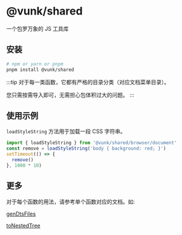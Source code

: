 # @vunk/shared

一个包罗万象的 JS 工具库


## 安装


```bash
# npm or yarn or pnpm
pnpm install @vunk/shared
```

:::tip
对于每一类函数，它都有严格的目录分类（对应文档菜单目录）。

您只需按需导入即可，无需担心包体积过大的问题。
:::



## 使用示例

`loadStyleString` 方法用于加载一段 CSS 字符串。

```ts
import { loadStyleString } from '@vunk/shared/browser/document'
const remove = loadStyleString('body { background: red; }')
setTimeout(() => {
  remove()
}, 1000 * 10)
```

## 更多

对于每个函数的用法，请参考单个函数对应的文档。如:

[genDtsFiles](../zh-CN/component/build/morph/genDtsFiles/+Page.md)

[toNestedTree](../zh-CN/component/data/tree/toNestedTree/+Page.md)

